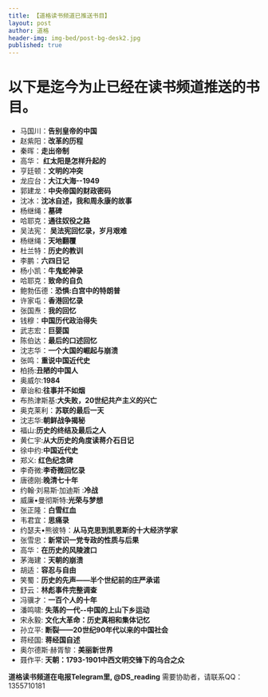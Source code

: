 ```yaml
---
title: 【道格读书频道已推送书目】
layout: post
author: 道格
header-img: img-bed/post-bg-desk2.jpg
published: true
---
```

# 以下是迄今为止已经在读书频道推送的书目。      

 
* 马国川：**告别皇帝的中国** 
* 赵紫阳：**改革的历程** 
* 秦晖：**走出帝制**  
* 高华： **红太阳是怎样升起的** 
* 亨廷顿：**文明的冲突**   
* 龙应台：**大江大海--1949**   
* 郭建龙：**中央帝国的财政密码** 
* 沈冰：**沈冰自述，我和周永康的故事**
* 杨继绳：**墓碑**   
* 哈耶克：**通往奴役之路**   
* 吴法宪： **吴法宪回忆录，岁月艰难**  
* 杨继绳：**天地翻覆**  
* 杜兰特：**历史的教训**   
* 李鹏：**六四日记**  
* 杨小凯：**牛鬼蛇神录**  
* 哈耶克：**致命的自负**  
* 鲍勃伍德：**恐惧:白宫中的特朗普**  
* 许家屯：**香港回忆录**  
* 张国焘：**我的回忆**  
* 钱穆：**中国历代政治得失**  
* 武志宏：**巨婴国** 
*  陈伯达：**最后的口述回忆** 
*  沈志华：**一个大国的崛起与崩溃**   
* 张鸣：**重说中国近代史** 
*  柏扬:**丑陋的中国人** 
*  奥威尔:**1984**  
* 章诒和:**往事并不如烟** 
*  布热津斯基:**大失败，20世纪共产主义的兴亡**  
* 奥克莱利：**苏联的最后一天**  
* 沈志华:**朝鲜战争揭秘**  
* 福山:**历史的终结及最后之人**  
* 黄仁宇:**从大历史的角度读蒋介石日记**
* 徐中约:**中国近代史** 
* 郑义: **红色纪念碑**
* 李奇微:**李奇微回忆录**
* 唐德刚:**晚清七十年**
* 约翰·刘易斯·加迪斯 :**冷战**
* 威廉•曼彻斯特:**光荣与梦想**
* 张正隆：**白雪红血**
* 韦君宜：**思痛录**
* 约瑟夫•熊彼特：**从马克思到凯恩斯的十大经济学家**
* 张雪忠：**新常识一党专政的性质与后果**
* 高华：**在历史的风陵渡口**
* 茅海建：**天朝的崩溃**
* 胡适：**容忍与自由**
* 笑蜀：**历史的先声——半个世纪前的庄严承诺**
* 舒云：**林彪事件完整调查**
* 冯骥才：**一百个人的十年**
* 潘鸣啸: **失落的一代--中国的上山下乡运动**
* 宋永毅: **文化大革命：历史真相和集体记忆**
* 孙立平: **断裂——20世纪90年代以来的中国社会**
* 蒋经国: **蒋经国自述**
* 奥尔德斯·赫胥黎：**美丽新世界**
* 聂作平: **天朝：1793-1901中西文明交锋下的乌合之众**


**道格读书频道在电报Telegram里, @DS_reading** 
需要协助者，请联系QQ：1355710181

